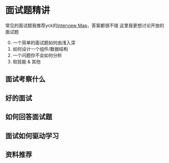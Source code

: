 # 面试题精讲

常见的面试题我推荐yck的[Interview Map](https://yuchengkai.cn/docs/frontend/)，答案都很不错
这里我更想讨论开放的面试题

0. 一个简单的面试题如何由浅入深
1. 如何设计一个组件/数据结构
2. 一个问题你不会如何分析
3. 软技能 & 其他

## 面试考察什么

## 好的面试

## 如何回答面试题

## 面试如何驱动学习

## 资料推荐